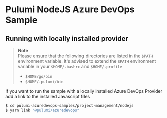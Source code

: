 # Pulumi NodeJS Azure DevOps Sample

## Running with locally installed provider

> **Note**  
> Please ensure that the following directories are listed in the `$PATH`
> environment variable. It's advised to extend the `$PATH` environment variable
> in your `$HOME/.bashrc` and `$HOME/.profile`
> 
> * `$HOME/go/bin`
> * `$HOME/.pulumi/bin`

If you want to run the sample with a locally installed Azure DevOps Provider add a link to the installed Javascript files

```sh
$ cd pulumi-azuredevops-samples/project-management/nodejs
$ yarn link "@pulumi/azuredevops"
```

